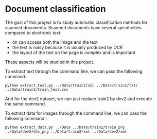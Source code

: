 # Document classification 

The goal of this project is to study automatic classification methods for 
scanned documents. Scanned documents have several specificities compared 
to electronic text:

* on can access both the image and the text
* the text is noisy because it is usually produced by OCR
* the layout of the text on the page is complex and is important

These aspects will be studied in this project.

To extract text through the command line, we can pass the following command :

```
python extract_text.py ../Data/train2/xml ../Data/train2/txt/ ../Data/train2/train_text.csv
```

And for the dev2 dataset, we can just replace train2 by dev2 and execute the same command.

To extract data for images through the command line, we can pass the following command :
```
python extract_data.py ../Data ../Data/train2/train_png ../Data/dev2/dev_png ../Data/train2/xml ../Data/dev2/xml
```

